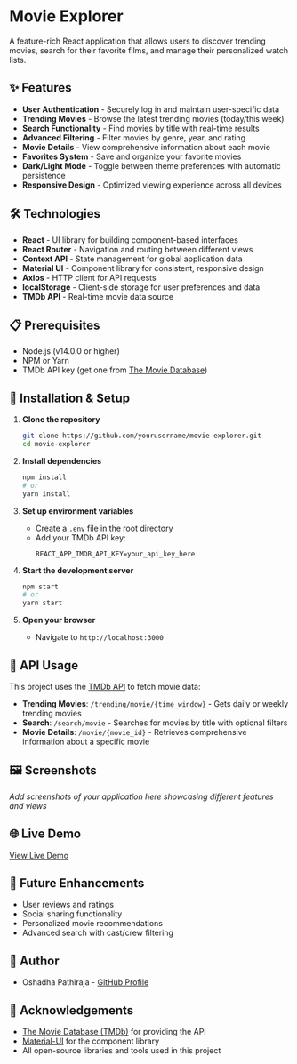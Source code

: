 #  Movie Explorer

A feature-rich React application that allows users to discover trending movies, search for their favorite films, and manage their personalized watch lists.


## ✨ Features

- **User Authentication** - Securely log in and maintain user-specific data
- **Trending Movies** - Browse the latest trending movies (today/this week)
- **Search Functionality** - Find movies by title with real-time results
- **Advanced Filtering** - Filter movies by genre, year, and rating
- **Movie Details** - View comprehensive information about each movie
- **Favorites System** - Save and organize your favorite movies
- **Dark/Light Mode** - Toggle between theme preferences with automatic persistence
- **Responsive Design** - Optimized viewing experience across all devices

## 🛠️ Technologies

- **React** - UI library for building component-based interfaces
- **React Router** - Navigation and routing between different views
- **Context API** - State management for global application data
- **Material UI** - Component library for consistent, responsive design
- **Axios** - HTTP client for API requests
- **localStorage** - Client-side storage for user preferences and data
- **TMDb API** - Real-time movie data source

## 📋 Prerequisites

- Node.js (v14.0.0 or higher)
- NPM or Yarn
- TMDb API key (get one from [The Movie Database](https://www.themoviedb.org/documentation/api))

## 🚀 Installation & Setup

1. **Clone the repository**
   ```bash
   git clone https://github.com/yourusername/movie-explorer.git
   cd movie-explorer
   ```

2. **Install dependencies**
   ```bash
   npm install
   # or
   yarn install
   ```

3. **Set up environment variables**
   - Create a `.env` file in the root directory
   - Add your TMDb API key:
     ```
     REACT_APP_TMDB_API_KEY=your_api_key_here
     ```

4. **Start the development server**
   ```bash
   npm start
   # or
   yarn start
   ```

5. **Open your browser**
   - Navigate to `http://localhost:3000`

## 🔑 API Usage

This project uses the [TMDb API](https://developers.themoviedb.org/3) to fetch movie data:

- **Trending Movies**: `/trending/movie/{time_window}` - Gets daily or weekly trending movies
- **Search**: `/search/movie` - Searches for movies by title with optional filters
- **Movie Details**: `/movie/{movie_id}` - Retrieves comprehensive information about a specific movie

## 🖼️ Screenshots

*Add screenshots of your application here showcasing different features and views*

## 🌐 Live Demo

[View Live Demo](https://movie-explorer-omega-six.vercel.app/login) 

## 🔮 Future Enhancements

- User reviews and ratings
- Social sharing functionality
- Personalized movie recommendations
- Advanced search with cast/crew filtering

## 👤 Author

- Oshadha Pathiraja - [GitHub Profile](https://github.com/oshadha2k01)

## 🙏 Acknowledgements

- [The Movie Database (TMDb)](https://www.themoviedb.org/) for providing the API
- [Material-UI](https://mui.com/) for the component library
- All open-source libraries and tools used in this project
